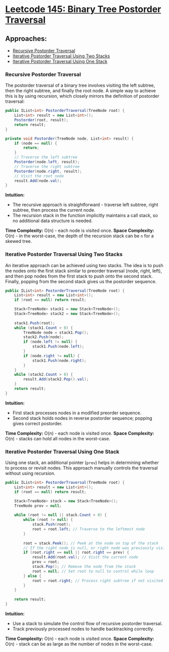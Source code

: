 # [Leetcode 145: Binary Tree Postorder Traversal](https://leetcode.com/problems/binary-tree-postorder-traversal/)

## Approaches:
- [Recursive Postorder Traversal](#recursive-postorder-traversal)
- [Iterative Postorder Traversal Using Two Stacks](#iterative-postorder-traversal-using-two-stacks)
- [Iterative Postorder Traversal Using One Stack](#iterative-postorder-traversal-using-one-stack)

### Recursive Postorder Traversal

The postorder traversal of a binary tree involves visiting the left subtree, then the right subtree, and finally the root node. A simple way to achieve this is by using recursion, which closely mirrors the definition of postorder traversal:

```csharp
public IList<int> PostorderTraversal(TreeNode root) {
    List<int> result = new List<int>();
    Postorder(root, result);
    return result;
}

private void Postorder(TreeNode node, List<int> result) {
    if (node == null) {
        return;
    }
    // Traverse the left subtree
    Postorder(node.left, result);
    // Traverse the right subtree
    Postorder(node.right, result);
    // Visit the root node
    result.Add(node.val);
}
```

**Intuition:**
- The recursive approach is straightforward - traverse left subtree, right subtree, then process the current node.
- The recursion stack in the function implicitly maintains a call stack, so no additional data structure is needed.

**Time Complexity:** O(n) - each node is visited once.
**Space Complexity:** O(n) - in the worst-case, the depth of the recursion stack can be `n` for a skewed tree.

### Iterative Postorder Traversal Using Two Stacks

An iterative approach can be achieved using two stacks. The idea is to push the nodes onto the first stack similar to preorder traversal (node, right, left), and then pop nodes from the first stack to push onto the second stack. Finally, popping from the second stack gives us the postorder sequence.

```csharp
public IList<int> PostorderTraversal(TreeNode root) {
    List<int> result = new List<int>();
    if (root == null) return result;

    Stack<TreeNode> stack1 = new Stack<TreeNode>();
    Stack<TreeNode> stack2 = new Stack<TreeNode>();
    
    stack1.Push(root);
    while (stack1.Count > 0) {
        TreeNode node = stack1.Pop();
        stack2.Push(node);
        if (node.left != null) {
            stack1.Push(node.left);
        }
        if (node.right != null) {
            stack1.Push(node.right);
        }
    }
    while (stack2.Count > 0) {
        result.Add(stack2.Pop().val);
    }
    return result;
}
```

**Intuition:**
- First stack processes nodes in a modified preorder sequence.
- Second stack holds nodes in reverse postorder sequence; popping gives correct postorder.

**Time Complexity:** O(n) - each node is visited once.
**Space Complexity:** O(n) - stacks can hold all nodes in the worst-case.

### Iterative Postorder Traversal Using One Stack

Using one stack, an additional pointer (`prev`) helps in determining whether to process or revisit nodes. This approach manually controls the traversal without using recursion.

```csharp
public IList<int> PostorderTraversal(TreeNode root) {
    List<int> result = new List<int>();
    if (root == null) return result;

    Stack<TreeNode> stack = new Stack<TreeNode>();
    TreeNode prev = null;
    
    while (root != null || stack.Count > 0) {
        while (root != null) {
            stack.Push(root);
            root = root.left; // Traverse to the leftmost node
        }
        
        root = stack.Peek(); // Peek at the node on top of the stack
        // If the right node is null, or right node was previously visited
        if (root.right == null || root.right == prev) {
            result.Add(root.val); // Visit the current node
            prev = root;
            stack.Pop(); // Remove the node from the stack
            root = null; // Set root to null to control while loop
        } else {
            root = root.right; // Process right subtree if not visited
        }
    }
    
    return result;
}
```

**Intuition:**
- Use a stack to simulate the control flow of recursive postorder traversal.
- Track previously processed nodes to handle backtracking correctly.

**Time Complexity:** O(n) - each node is visited once.
**Space Complexity:** O(n) - stack can be as large as the number of nodes in the worst-case.

